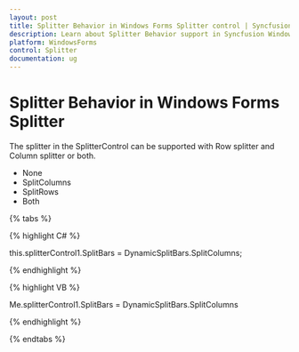 ```yaml
---
layout: post
title: Splitter Behavior in Windows Forms Splitter control | Syncfusion
description: Learn about Splitter Behavior support in Syncfusion Windows Forms Splitter control and more details.
platform: WindowsForms
control: Splitter
documentation: ug
---
```


# Splitter Behavior in Windows Forms Splitter

The splitter in the SplitterControl can be supported with Row splitter and Column splitter or both.

* None
* SplitColumns
* SplitRows
* Both

{% tabs %}

{% highlight C# %}

this.splitterControl1.SplitBars = DynamicSplitBars.SplitColumns;

{% endhighlight %}

{% highlight VB %}


Me.splitterControl1.SplitBars = DynamicSplitBars.SplitColumns

{% endhighlight %}

{% endtabs %}
